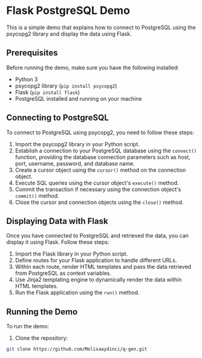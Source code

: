 # Flask PostgreSQL Demo

This is a simple demo that explains how to connect to PostgreSQL using the psycopg2 library and display the data using Flask.

## Prerequisites

Before running the demo, make sure you have the following installed:

- Python 3
- psycopg2 library (`pip install psycopg2`)
- Flask (`pip install flask`)
- PostgreSQL installed and running on your machine

## Connecting to PostgreSQL

To connect to PostgreSQL using psycopg2, you need to follow these steps:

1. Import the psycopg2 library in your Python script.
2. Establish a connection to your PostgreSQL database using the `connect()` function, providing the database connection parameters such as host, port, username, password, and database name.
3. Create a cursor object using the `cursor()` method on the connection object.
4. Execute SQL queries using the cursor object's `execute()` method.
5. Commit the transaction if necessary using the connection object's `commit()` method.
6. Close the cursor and connection objects using the `close()` method.

## Displaying Data with Flask

Once you have connected to PostgreSQL and retrieved the data, you can display it using Flask. Follow these steps:

1. Import the Flask library in your Python script.
2. Define routes for your Flask application to handle different URLs.
3. Within each route, render HTML templates and pass the data retrieved from PostgreSQL as context variables.
4. Use Jinja2 templating engine to dynamically render the data within HTML templates.
5. Run the Flask application using the `run()` method.

## Running the Demo

To run the demo:

1. Clone the repository:

```bash
git clone https://github.com/Melisaaydinci/q-gen.git
